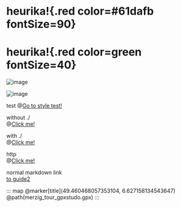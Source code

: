 


# heurika!{.red color=#61dafb fontSize=90}  

# heurika!{.red color=green fontSize=40}

![image](https://images.unsplash.com/photo-1696461353431-32c529d4585d?ixlib=rb-4.0.3&ixid=M3wxMjA3fDB8MHx0b3BpYy1mZWVkfDR8RnpvM3p1T0hONnd8fGVufDB8fHx8fA%3D%3D&auto=format&fit=crop&w=400&q=60)


![image](https://images.unsplash.com/photo-1696461353431-32c529d4585d?ixlib=rb-4.0.3&ixid=M3wxMjA3fDB8MHx0b3BpYy1mZWVkfDR8RnpvM3p1T0hONnd8fGVufDB8fHx8fA%3D%3D&auto=format&fit=crop&w=400&q=60)

test
@[Go to style test!](test.md)

without ./  
@[Click me!](media/nested/guide2.md)

with ./  
@[Click me!](./media/nested/guide2.md)

http  
@[Click me!](https://github.com/openguideapp/demo_guide)

normal markdown link  
[to guide2](media/nested/guide2.md)


::: map
@marker[title](49.460468057353104, 6.627158134543647)
@path(merzig_tour_gpxstudo.gpx)
:::